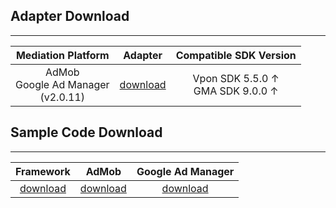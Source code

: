 <!-- ## SDK Download (Version: {{site.i_version}})
---

| Framework SDK <br>|
| :------------:|
| [download][2] | -->



## Adapter Download
---

| Mediation Platform | Adapter | Compatible SDK Version|
|:------------------:|:-------:|:---:|
| AdMob <br> Google Ad Manager <br> (v2.0.11) | [download][4] | Vpon SDK 5.5.0 ↑ <br> GMA SDK 9.0.0 ↑ | 
 
 
## Sample Code Download
---

| Framework     | AdMob         | Google Ad Manager |
|:-------------:|:-------------:|:-----------------:|
| [download][7] | [download][8] | [download][9]     |


[2]: https://m.vpon.com/sdk/ios/VpadnSDKiOS-5.6.0.zip
[4]: https://github.com/vpon-sdk/Vpon-mobile-ios-examples/tree/master/Adapter/AdMobAdapter
[7]: https://github.com/vpon-sdk/Vpon-mobile-ios-examples/tree/master/FrameworkExample
[8]: https://github.com/vpon-sdk/Vpon-mobile-ios-examples/tree/master/Mediation/AdMobExample
[9]: https://github.com/vpon-sdk/Vpon-mobile-ios-examples/tree/master/Mediation/DFPExample